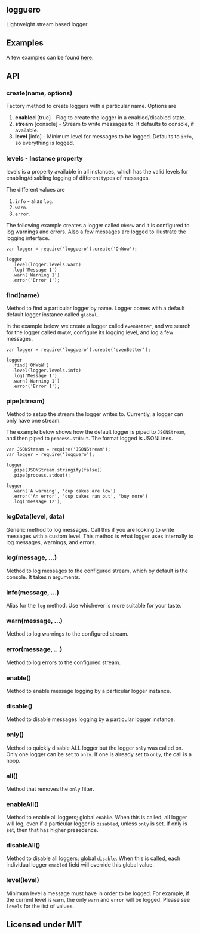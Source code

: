 ## logguero

Lightweight stream based logger


## Examples

A few examples can be found [here](https://github.com/MiguelCastillo/logguero/tree/master/examples).


## API

### create(name, options)

Factory method to create loggers with a particular name.  Options are

1. **enabled** [true] - Flag to create the logger in a enabled/disabled state.
2. **stream** [console] - Stream to write messages to.  It defaults to console, if available.
3. **level** [info] - Minimum level for messages to be logged.  Defaults to `info`, so everything is logged.

### levels - Instance property

levels is a property available in all instances, which has the valid levels for enabling/disabling logging of different types of messages.

The different values are

1. `info` - alias `log`.
2. `warn`.
3. `error`.

The following example creates a logger called `OhWow` and it is configured to log warnings and errors.  Also a few messages are logged to illustrate the logging interface.

```
var logger = require('logguero').create('OhWow');

logger
  .level(logger.levels.warn)
  .log('Message 1')
  .warn('Warning 1')
  .error('Error 1');
```

### find(name)

Method to find a particular logger by name. Logger comes with a default default logger instance called `global`.

In the example below, we create a logger called `evenBetter`, and we search for the logger called `OhWoW`, configure its logging level, and log a few messages.

```
var logger = require('logguero').create('evenBetter');

logger
  .find('OhWoW')
  .level(logger.levels.info)
  .log('Message 1')
  .warn('Warning 1')
  .error('Error 1');
```

### pipe(stream)

Method to setup the stream the logger writes to.  Currently, a logger can only have one stream.

The example below shows how the default logger is piped to `JSONStream`, and then piped to `process.stdout`. The format logged is JSONLines.

```
var JSONStream = require('JSONStream');
var logger = require('logguero');

logger
  .pipe(JSONStream.stringify(false))
  .pipe(process.stdout);

logger
  .warn('A warning', 'cup cakes are low')
  .error('An error', 'cup cakes ran out', 'buy more')
  .log('message 12');
```

### logData(level, data)

Generic method to log messages. Call this if you are looking to write messages with a custom level. This method is what logger uses internally to log messages, warnings, and errors.


### log(message, ...)

Method to log messages to the configured stream, which by default is the console.  It takes n arguments.

### info(message, ...)

Alias for the `log` method.  Use whichever is more suitable for your taste.

### warn(message, ...)

Method to log warnings to the configured stream.

### error(message, ...)

Method to log errors to the configured stream.

### enable()

Method to enable message logging by a particular logger instance.

### disable()

Method to disable messages logging by a particular logger instance.

### only()

Method to quickly disable ALL logger but the logger `only` was called on. Only one logger can be set to `only`.  If one is already set to `only`, the call is a noop.

### all()

Method that removes the `only` filter.

### enableAll()

Method to enable all loggers; global `enable`.  When this is called, all logger will log, even if a particular logger is `disabled`, unless `only` is set. If only is set, then that has higher presedence.

### disableAll()

Method to disable all loggers; global `disable`.  When this is called, each individual logger `enabled` field will override this global value.

### level(level)

Minimum level a message must have in order to be logged.  For example, if the current level is `warn`, the only `warn` and `error` will be logged. Please see `levels` for the list of values.


## Licensed under MIT
